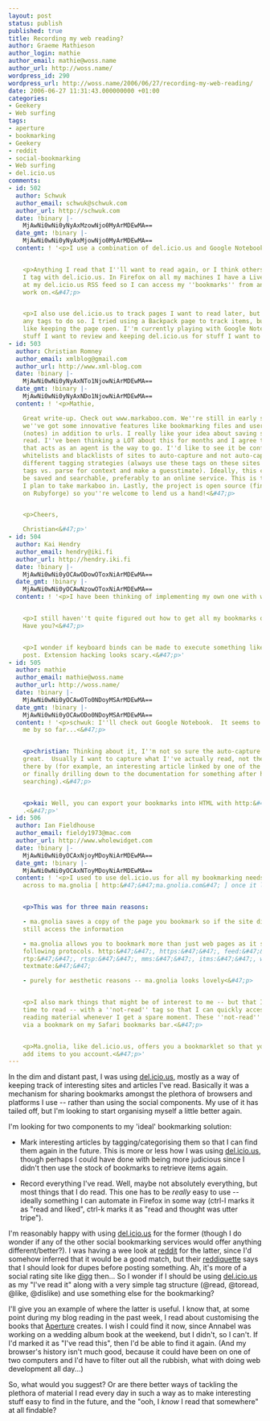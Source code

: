 ```yaml
---
layout: post
status: publish
published: true
title: Recording my web reading?
author: Graeme Mathieson
author_login: mathie
author_email: mathie@woss.name
author_url: http://woss.name/
wordpress_id: 290
wordpress_url: http://woss.name/2006/06/27/recording-my-web-reading/
date: 2006-06-27 11:31:43.000000000 +01:00
categories:
- Geekery
- Web surfing
tags:
- aperture
- bookmarking
- Geekery
- reddit
- social-bookmarking
- Web surfing
- del.icio.us
comments:
- id: 502
  author: Schwuk
  author_email: schwuk@schwuk.com
  author_url: http://schwuk.com
  date: !binary |-
    MjAwNi0wNi0yNyAxMzowNjo0MyArMDEwMA==
  date_gmt: !binary |-
    MjAwNi0wNi0yNyAxMjowNjo0MyArMDEwMA==
  content: ! '<p>I use a combination of del.icio.us and Google Notebook.<&#47;p>


    <p>Anything I read that I''ll want to read again, or I think others should read
    I tag with del.icio.us. In Firefox on all my machines I have a Live bookmark pointed
    at my del.icio.us RSS feed so I can access my ''bookmarks'' from any machine I
    work on.<&#47;p>


    <p>I also use del.icio.us to track pages I want to read later, but I''m not using
    any tags to do so. I tried using a Backpack page to track items, but I don''t
    like keeping the page open. I''m currently playing with Google Notebook to capture
    stuff I want to review and keeping del.icio.us for stuff I want to remember&#47;recommend.<&#47;p>'
- id: 503
  author: Christian Romney
  author_email: xmlblog@gmail.com
  author_url: http://www.xml-blog.com
  date: !binary |-
    MjAwNi0wNi0yNyAxNTo1NjowNiArMDEwMA==
  date_gmt: !binary |-
    MjAwNi0wNi0yNyAxNDo1NjowNiArMDEwMA==
  content: ! '<p>Mathie,

    Great write-up. Check out www.markaboo.com. We''re still in early stages, but
    we''ve got some innovative features like bookmarking files and user-created content
    (notes) in addition to urls. I really like your idea about saving stuff you''ve
    read. I''ve been thinking a LOT about this for months and I agree that an extension
    that acts as an agent is the way to go. I''d like to see it be configurable with
    whitelists and blacklists of sites to auto-capture and not auto-capture, with
    different tagging strategies (always use these tags on these sites vs. read meta
    tags vs. parse for context and make a guesstimate). Ideally, this content should
    be saved and searchable, preferably to an online service. This is the direction
    I plan to take markaboo in. Lastly, the project is open source (find the code
    on Rubyforge) so you''re welcome to lend us a hand!<&#47;p>


    <p>Cheers,

    Christian<&#47;p>'
- id: 504
  author: Kai Hendry
  author_email: hendry@iki.fi
  author_url: http://hendry.iki.fi
  date: !binary |-
    MjAwNi0wNi0yOCAwODowOToxNiArMDEwMA==
  date_gmt: !binary |-
    MjAwNi0wNi0yOCAwNzowOToxNiArMDEwMA==
  content: ! '<p>I have been thinking of implementing my own one with web.py.<&#47;p>


    <p>I still haven''t quite figured out how to get all my bookmarks out of del.icio.us.
    Have you?<&#47;p>


    <p>I wonder if keyboard binds can be made to execute something like a del.icio.us
    post. Extension hacking looks scary.<&#47;p>'
- id: 505
  author: mathie
  author_email: mathie@woss.name
  author_url: http://woss.name/
  date: !binary |-
    MjAwNi0wNi0yOCAwOTo0NDoyMSArMDEwMA==
  date_gmt: !binary |-
    MjAwNi0wNi0yOCAwODo0NDoyMSArMDEwMA==
  content: ! '<p>schwuk: I''ll check out Google Notebook.  It seems to have passed
    me by so far...<&#47;p>


    <p>christian: Thinking about it, I''m not so sure the auto-capture idea is that
    great.  Usually I want to capture what I''ve actually read, not the path I got
    there by (for example, an interesting article linked by one of the blogs I read,
    or finally drilling down to the documentation for something after hours of google
    searching).<&#47;p>


    <p>kai: Well, you can export your bookmarks into HTML with http:&#47;&#47;del.icio.us&#47;settings&#47;<code>$USER<&#47;code>&#47;export
    .<&#47;p>'
- id: 506
  author: Ian Fieldhouse
  author_email: fieldy1973@mac.com
  author_url: http://www.wholewidget.com
  date: !binary |-
    MjAwNi0wNi0yOCAxNjoyMDoyNiArMDEwMA==
  date_gmt: !binary |-
    MjAwNi0wNi0yOCAxNToyMDoyNiArMDEwMA==
  content: ! '<p>I used to use del.icio.us for all my bookmarking needs but migrated
    across to ma.gnolia [ http:&#47;&#47;ma.gnolia.com&#47; ] once it launched.<&#47;p>


    <p>This was for three main reasons:

    - ma.gnolia saves a copy of the page you bookmark so if the site dies you can
    still access the information

    - ma.gnolia allows you to bookmark more than just web pages as it supports the
    following protocols. http:&#47;&#47;, https:&#47;&#47;, feed:&#47;&#47;, ftp:&#47;&#47;,
    rtp:&#47;&#47;, rtsp:&#47;&#47;, mms:&#47;&#47;, itms:&#47;&#47;, webcal:&#47;&#47;,
    textmate:&#47;&#47;

    - purely for aesthetic reasons -- ma.gnolia looks lovely<&#47;p>


    <p>I also mark things that might be of interest to me -- but that I haven''t had
    time to read -- with a ''not-read'' tag so that I can quickly access some interesting
    reading material whenever I get a spare moment. These ''not-read'' items are accessed
    via a bookmark on my Safari bookmarks bar.<&#47;p>


    <p>Ma.gnolia, like del.icio.us, offers you a bookmarklet so that you can easily
    add items to you account.<&#47;p>'
---
```

In the dim and distant past, I was using [del.icio.us][], mostly as a way of keeping track of interesting sites and articles I've read.  Basically it was a mechanism for sharing bookmarks amongst the plethora of browsers and platforms I use -- rather than using the social components.  My use of it has tailed off, but I'm looking to start organising myself a little better again.

I'm looking for two components to my 'ideal' bookmarking solution:

* Mark interesting articles by tagging&#47;categorising them so that I can find them again in the future.  This is more or less how I was using [del.icio.us][], though perhaps I could have done with being more judicious since I didn't then use the stock of bookmarks to retrieve items again.

* Record everything I've read.  Well, maybe not absolutely everything, but most things that I do read.  This one has to be *really* easy to use -- ideally something I can automate in Firefox in some way (ctrl-l marks it as "read and liked", ctrl-k marks it as "read and thought was utter tripe").

I'm reasonably happy with using [del.icio.us][] for the former (though I do wonder if any of the other social bookmarking services would offer anything different&#47;better?).  I was having a wee look at [reddit](http:&#47;&#47;www.reddit.com&#47;) for the latter, since I'd somehow inferred that it would be a good match, but their [reddiquette](http:&#47;&#47;reddit.com&#47;help&#47;reddiquette) says that I should look for dupes before posting something.  Ah, it's more of a social rating site like [digg](http:&#47;&#47;www.digg.com&#47;) then...  So I wonder if I should be using [del.icio.us][] as my "I've read it" along with a very simple tag structure (@read, @toread, @like, @dislike) and use something else for the bookmarking?

I'll give you an example of where the latter is useful.  I know that, at some point during my blog reading in the past week, I read about customising the books that [Aperture](http:&#47;&#47;www.aperture.com&#47;) creates.  I wish I could find it now, since Annabel was working on a wedding album book at the weekend, but I didn't, so I can't.  If I'd marked it as "I've read this", then I'd be able to find it again.  (And my browser's history isn't much good, because it could have been on one of two computers and I'd have to filter out all the rubbish, what with doing web development all day...)

So, what would you suggest?  Or are there better ways of tackling the plethora of material I read every day in such a way as to make interesting stuff easy to find in the future, and the "ooh, I *know* I read that somewhere" at all findable?

[del.icio.us]: http:&#47;&#47;del.icio.us&#47; "del.icio.us social bookmarking"
[rubaidh ltd]: http:&#47;&#47;www.rubaidh.com&#47; "Rubaidh Ltd -- Scottish for Ruby on Rails"
[ruby]: http:&#47;&#47;www.ruby-lang.org&#47; "Ruby programming language"
[rails]: http:&#47;&#47;www.rubyonrails.org&#47; "Ruby on Rails"
